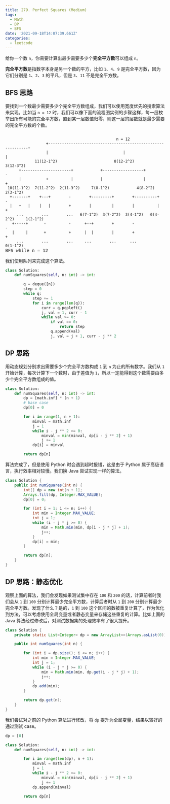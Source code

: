 ```yaml
---
title: 279. Perfect Squares (Medium)
tags:
  - Math
  - DP
  - BFS
date: '2021-09-18T14:07:39.661Z'
categories:
  - leetcode
---
```


给你一个数 `n`，你需要计算出最少需要多少个**完全平方数**可以组成 `n`。

**完全平方数**是指数字本身是另一个数的平方，比如 `1`、`4`、`9` 是完全平方数，因为它们分别是 `1`、`2`、`3` 的平凡，但是 `3`、`11` 不是完全平方数。

<!-- more -->

## BFS 思路

要找到一个数最少需要多少个完全平方数组成，我们可以使用宽度优先的搜索算法来实现。比如当 `n = 12` 时，我们可以像下面的流程图实例的步骤这样，每一层枚举出所有可能的完全平方数，直到某一层数值归零，则这一层的层数就是最少需要的完全平方数的个数。

<pre class="text-center"><code class="d-inline-block mt-0 mb-3 text-start">
                                                 n = 12
                  +-------------------------------------------------------------+
                  |                                 |                           |
             11(12-1^2)                         <span class="text-danger">8(12-2^2)</span>                   3(12-3^2)
      +----------------------+            +------------------+                  -
      |           +          |            |                  |                  +
 10(11-1^2)  7(11-2^2)  2(11-3^2)     7(8-1^2)            <span class="text-danger">4(8-2^2)</span>           2(3-1^2)
  +-------+    +---+        -        +---------+        +----------+            -
  |   +   |    |   |        +        |         |        |          |            +
     ...        ...        ...   6(7-1^2)  3(7-2^2)  3(4-1^2)   <span class="text-danger">0(4-2^2)</span>     1(2-1^2)
   +-----+       -          -      +--+        +        -                       -
   |     |       +          +      |  |        |        +                       +
     ...        ...        ...     ...        ...      ...                   0(1-1^2)
</code><div>BFS while n = 12</div></pre>

我们使用队列来完成这个算法。

```python
class Solution:
    def numSquares(self, n: int) -> int:

        q = deque([n])
        step = 0
        while q:
            step += 1
            for i in range(len(q)):
                curr = q.popleft()
                j, val = 1, curr - 1
                while val >= 0:
                    if val == 0:
                        return step
                    q.append(val)
                    j, val = j + 1, curr - j ** 2
```

## DP 思路

用动态规划分别求出需要多少个完全平方数构成 `1` 到 `n` 为止的所有数字。我们从 `1` 开始计算，每次计算下一个数时，由于差值为 `1`，所以一定能得到这个数需要由多少个完全平方数组成的值。

```python
class Solution:
    def numSquares(self, n: int) -> int:
        dp = [math.inf] * (n + 1)
        # base case
        dp[0] = 0

        for i in range(1, n + 1):
            minval = math.inf
            j = 1
            while i - j ** 2 >= 0:
                minval = min(minval, dp[i - j ** 2] + 1)
                j += 1
            dp[i] = minval

        return dp[n]
```

算法完成了，但是使用 Python 时会遇到超时报错，这是由于 Python 属于高级语言，执行效率相对较慢。我们换 Java 尝试实现一样的算法。

```java
class Solution {
    public int numSquares(int n) {
        int[] dp = new int[n + 1];
        Arrays.fill(dp, Integer.MAX_VALUE);
        dp[0] = 0;

        for (int i = 1; i <= n; i++) {
            int min = Integer.MAX_VALUE;
            int j = 1;
            while (i - j * j >= 0) {
                min = Math.min(min, dp[i - j * j] + 1);
                j++;
            }
            dp[i] = min;
        }

        return dp[n];
    }
}
```

## DP 思路：静态优化

观察上面的算法，我们会发现如果测试集中存在 `100` 和 `200` 的话，计算前者时我们会从 `1` 到 `100` 分别计算最少完全平方数，计算后者时从 `1` 到 `200` 分别计算最少完全平方数。发现了什么？是的，`1` 到 `100` 这个区间的数被重复计算了，作为优化到方法，可以考虑使用全局变量或者静态变量来存储这些重复的计算。比如上面的 Java 算法经过修改后，对测试数据集的处理效率有了很大提升。

```java
class Solution {
    private static List<Integer> dp = new ArrayList<>(Arrays.asList(0));

    public int numSquares(int n) {

        for (int i = dp.size(); i <= n; i++) {
            int min = Integer.MAX_VALUE;
            int j = 1;
            while (i - j * j >= 0) {
                min = Math.min(min, dp.get(i - j * j) + 1);
                j++;
            }
            dp.add(min);
        }

        return dp.get(n);
    }
}
```

我们尝试对之前的 Python 算法进行修改，将 `dp` 提升为全局变量，结果以较好的通过测试 case。

```python
dp = [0]

class Solution:
    def numSquares(self, n: int) -> int:

        for i in range(len(dp), n + 1):
            minval = math.inf
            j = 1
            while i - j ** 2 >= 0:
                minval = min(minval, dp[i - j ** 2] + 1)
                j += 1
            dp.append(minval)

        return dp[n]
```
